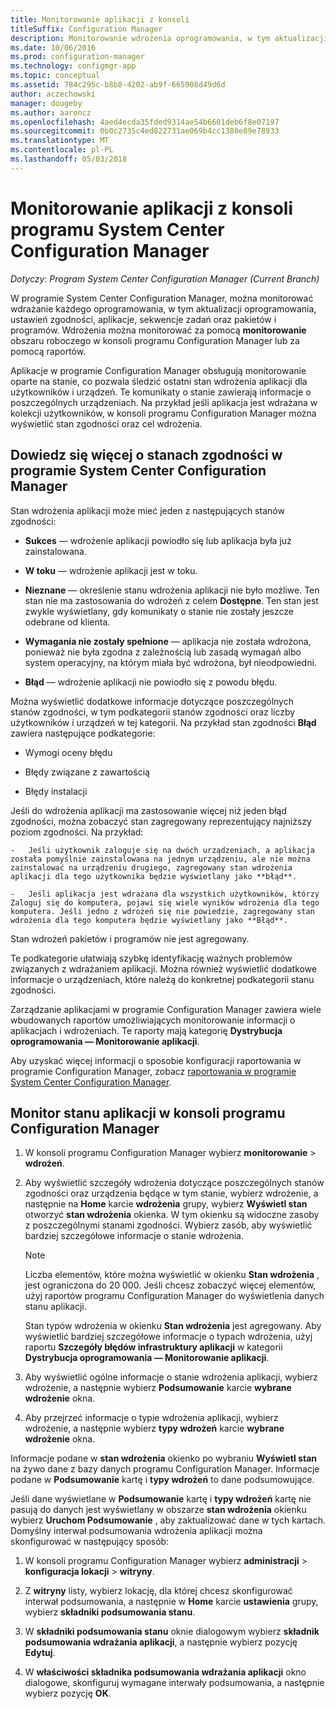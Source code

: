 ```yaml
---
title: Monitorowanie aplikacji z konsoli
titleSuffix: Configuration Manager
description: Monitorowanie wdrożenia oprogramowania, w tym aktualizacji, ustawień zgodności i aplikacji przy użyciu obszaru roboczego monitorowania w programie Configuration Manager.
ms.date: 10/06/2016
ms.prod: configuration-manager
ms.technology: configmgr-app
ms.topic: conceptual
ms.assetid: 784c295c-b8b8-4202-ab9f-665908d49d6d
author: aczechowski
manager: dougeby
ms.author: aaroncz
ms.openlocfilehash: 4aed4ecda35fded9314ae54b6601deb6f8e07197
ms.sourcegitcommit: 0b0c2735c4ed822731ae069b4cc1380e89e78933
ms.translationtype: MT
ms.contentlocale: pl-PL
ms.lasthandoff: 05/03/2018
---
```

# <a name="monitor-applications-from-the-system-center-configuration-manager-console"></a>Monitorowanie aplikacji z konsoli programu System Center Configuration Manager

*Dotyczy: Program System Center Configuration Manager (Current Branch)*


W programie System Center Configuration Manager, można monitorować wdrażanie każdego oprogramowania, w tym aktualizacji oprogramowania, ustawień zgodności, aplikacje, sekwencje zadań oraz pakietów i programów. Wdrożenia można monitorować za pomocą **monitorowanie** obszaru roboczego w konsoli programu Configuration Manager lub za pomocą raportów.  

 Aplikacje w programie Configuration Manager obsługują monitorowanie oparte na stanie, co pozwala śledzić ostatni stan wdrożenia aplikacji dla użytkowników i urządzeń. Te komunikaty o stanie zawierają informacje o poszczególnych urządzeniach. Na przykład jeśli aplikacja jest wdrażana w kolekcji użytkowników, w konsoli programu Configuration Manager można wyświetlić stan zgodności oraz cel wdrożenia.  

## <a name="learn-about-compliance-states-in-system-center-configuration-manager"></a>Dowiedz się więcej o stanach zgodności w programie System Center Configuration Manager
 Stan wdrożenia aplikacji może mieć jeden z następujących stanów zgodności:  

-   **Sukces** — wdrożenie aplikacji powiodło się lub aplikacja była już zainstalowana.  

-   **W toku** — wdrożenie aplikacji jest w toku.  

-   **Nieznane** — określenie stanu wdrożenia aplikacji nie było możliwe. Ten stan nie ma zastosowania do wdrożeń z celem **Dostępne**. Ten stan jest zwykle wyświetlany, gdy komunikaty o stanie nie zostały jeszcze odebrane od klienta.  

-   **Wymagania nie zostały spełnione** — aplikacja nie została wdrożona, ponieważ nie była zgodna z zależnością lub zasadą wymagań albo system operacyjny, na którym miała być wdrożona, był nieodpowiedni.  

-   **Błąd** — wdrożenie aplikacji nie powiodło się z powodu błędu.  

Można wyświetlić dodatkowe informacje dotyczące poszczególnych stanów zgodności, w tym podkategorii stanów zgodności oraz liczby użytkowników i urządzeń w tej kategorii. Na przykład stan zgodności **Błąd** zawiera następujące podkategorie:  

-   Wymogi oceny błędu  

-   Błędy związane z zawartością  

-   Błędy instalacji  

 Jeśli do wdrożenia aplikacji ma zastosowanie więcej niż jeden błąd zgodności, można zobaczyć stan zagregowany reprezentujący najniższy poziom zgodności. Na przykład:  

    -   Jeśli użytkownik zaloguje się na dwóch urządzeniach, a aplikacja została pomyślnie zainstalowana na jednym urządzeniu, ale nie można zainstalować na urządzeniu drugiego, zagregowany stan wdrożenia aplikacji dla tego użytkownika będzie wyświetlany jako **błąd**.  

    -   Jeśli aplikacja jest wdrażana dla wszystkich użytkowników, którzy Zaloguj się do komputera, pojawi się wiele wyników wdrożenia dla tego komputera. Jeśli jedno z wdrożeń się nie powiedzie, zagregowany stan wdrożenia dla tego komputera będzie wyświetlany jako **Błąd**.  

Stan wdrożeń pakietów i programów nie jest agregowany.  

 Te podkategorie ułatwiają szybkę identyfikację ważnych problemów związanych z wdrażaniem aplikacji. Można również wyświetlić dodatkowe informacje o urządzeniach, które należą do konkretnej podkategorii stanu zgodności.  

 Zarządzanie aplikacjami w programie Configuration Manager zawiera wiele wbudowanych raportów umożliwiających monitorowanie informacji o aplikacjach i wdrożeniach. Te raporty mają kategorię **Dystrybucja oprogramowania — Monitorowanie aplikacji**.  

 Aby uzyskać więcej informacji o sposobie konfiguracji raportowania w programie Configuration Manager, zobacz [raportowania w programie System Center Configuration Manager](../../core/servers/manage/reporting.md).  

## <a name="monitor-the-state-of-an-application-in-the-configuration-manager-console"></a>Monitor stanu aplikacji w konsoli programu Configuration Manager  

1.  W konsoli programu Configuration Manager wybierz **monitorowanie** > **wdrożeń**.  

3.  Aby wyświetlić szczegóły wdrożenia dotyczące poszczególnych stanów zgodności oraz urządzenia będące w tym stanie, wybierz wdrożenie, a następnie na **Home** karcie **wdrożenia** grupy, wybierz **Wyświetl stan** otworzyć **stan wdrożenia** okienka. W tym okienku są widoczne zasoby z poszczególnymi stanami zgodności. Wybierz zasób, aby wyświetlić bardziej szczegółowe informacje o stanie wdrożenia.  

    > [!NOTE]  
    >  Liczba elementów, które można wyświetlić w okienku **Stan wdrożenia** , jest ograniczona do 20 000. Jeśli chcesz zobaczyć więcej elementów, użyj raportów programu Configuration Manager do wyświetlenia danych stanu aplikacji.  
    >   
    >  Stan typów wdrożenia w okienku **Stan wdrożenia** jest agregowany. Aby wyświetlić bardziej szczegółowe informacje o typach wdrożenia, użyj raportu **Szczegóły błędów infrastruktury aplikacji** w kategorii **Dystrybucja oprogramowania — Monitorowanie aplikacji**.  

4.  Aby wyświetlić ogólne informacje o stanie wdrożenia aplikacji, wybierz wdrożenie, a następnie wybierz **Podsumowanie** karcie **wybrane wdrożenie** okna.  

5.  Aby przejrzeć informacje o typie wdrożenia aplikacji, wybierz wdrożenie, a następnie wybierz **typy wdrożeń** karcie **wybrane wdrożenie** okna.  

Informacje podane w **stan wdrożenia** okienko po wybraniu **Wyświetl stan** na żywo dane z bazy danych programu Configuration Manager. Informacje podane w **Podsumowanie** kartę i **typy wdrożeń** to dane podsumowujące.

Jeśli dane wyświetlane w **Podsumowanie** kartę i **typy wdrożeń** kartę nie pasują do danych jest wyświetlany w obszarze **stan wdrożenia** okienku wybierz **Uruchom Podsumowanie** , aby zaktualizować dane w tych kartach. Domyślny interwał podsumowania wdrożenia aplikacji można skonfigurować w następujący sposób:  

1. W konsoli programu Configuration Manager wybierz **administracji** > **konfiguracja lokacji** > **witryny**.

2. Z **witryny** listy, wybierz lokację, dla której chcesz skonfigurować interwał podsumowania, a następnie w **Home** karcie **ustawienia** grupy, wybierz **składniki podsumowania stanu**.

3. W **składniki podsumowania stanu** oknie dialogowym wybierz **składnik podsumowania wdrażania aplikacji**, a następnie wybierz pozycję **Edytuj**.  

4. W **właściwości składnika podsumowania wdrażania aplikacji** okno dialogowe, skonfiguruj wymagane interwały podsumowania, a następnie wybierz pozycję **OK**.  
